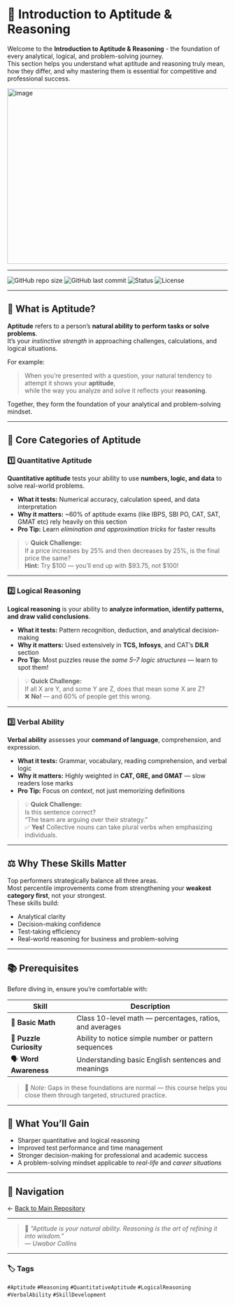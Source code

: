 # 🧭 Introduction to Aptitude & Reasoning

Welcome to the **Introduction to Aptitude & Reasoning** - the foundation of every analytical, logical, and problem-solving journey.  
This section helps you understand what aptitude and reasoning truly mean, how they differ, and why mastering them is essential for competitive and professional success.

<img width="800" height="400" alt="image" src="https://github.com/user-attachments/assets/8f80e8d1-e9ee-4827-8049-21b9f4da2f99" />


---

![GitHub repo size](https://img.shields.io/github/repo-size/Dev0psKing/aptitude-prep-journey?color=blue&label=Repo%20Size&style=flat-square)
![GitHub last commit](https://img.shields.io/github/last-commit/Dev0psKing/aptitude-prep-journey?color=brightgreen&style=flat-square)
![Status](https://img.shields.io/badge/Status-In%20Progress-yellow?style=flat-square)
![License](https://img.shields.io/badge/License-MIT-lightgrey?style=flat-square)

---

## 🧠 What is Aptitude?

**Aptitude** refers to a person’s **natural ability to perform tasks or solve problems**.  
It’s your *instinctive strength* in approaching challenges, calculations, and logical situations.

For example:  
> When you’re presented with a question, your natural tendency to attempt it shows your **aptitude**,  
> while the way you analyze and solve it reflects your **reasoning**.

Together, they form the foundation of your analytical and problem-solving mindset.

---

## 🧩 Core Categories of Aptitude

### 1️⃣ Quantitative Aptitude
**Quantitative aptitude** tests your ability to use **numbers, logic, and data** to solve real-world problems.

- **What it tests:** Numerical accuracy, calculation speed, and data interpretation  
- **Why it matters:** ~60% of aptitude exams (like IBPS, SBI PO, CAT, SAT, GMAT etc) rely heavily on this section  
- **Pro Tip:** Learn *elimination and approximation tricks* for faster results  

> 💡 **Quick Challenge:**  
> If a price increases by 25% and then decreases by 25%, is the final price the same?  
> **Hint:** Try $100 — you’ll end up with $93.75, not $100!

---

### 2️⃣ Logical Reasoning
**Logical reasoning** is your ability to **analyze information, identify patterns, and draw valid conclusions**.

- **What it tests:** Pattern recognition, deduction, and analytical decision-making  
- **Why it matters:** Used extensively in **TCS, Infosys**, and CAT’s **DILR** section  
- **Pro Tip:** Most puzzles reuse the *same 5–7 logic structures* — learn to spot them!  

> 💡 **Quick Challenge:**  
> If all X are Y, and some Y are Z, does that mean some X are Z?  
> ❌ **No!** — and 60% of people get this wrong.

---

### 3️⃣ Verbal Ability
**Verbal ability** assesses your **command of language**, comprehension, and expression.

- **What it tests:** Grammar, vocabulary, reading comprehension, and verbal logic  
- **Why it matters:** Highly weighted in **CAT, GRE, and GMAT** — slow readers lose marks  
- **Pro Tip:** Focus on *context*, not just memorizing definitions  

> 💡 **Quick Challenge:**  
> Is this sentence correct?  
> “The team are arguing over their strategy.”  
> ✅ **Yes!** Collective nouns can take plural verbs when emphasizing individuals.

---

## ⚖️ Why These Skills Matter
Top performers strategically balance all three areas.  
Most percentile improvements come from strengthening your **weakest category first**, not your strongest.  
These skills build:
- Analytical clarity  
- Decision-making confidence  
- Test-taking efficiency  
- Real-world reasoning for business and problem-solving  

---

## 📚 Prerequisites

Before diving in, ensure you’re comfortable with:

| Skill | Description |
|-------|--------------|
| 🧮 **Basic Math** | Class 10-level math — percentages, ratios, and averages |
| 🧩 **Puzzle Curiosity** | Ability to notice simple number or pattern sequences |
| 🗣️ **Word Awareness** | Understanding basic English sentences and meanings |

> 📝 *Note:* Gaps in these foundations are normal — this course helps you close them through targeted, structured practice.

---

## 🚀 What You’ll Gain
- Sharper quantitative and logical reasoning  
- Improved test performance and time management  
- Stronger decision-making for professional and academic success  
- A problem-solving mindset applicable to *real-life* and *career situations*

---

## 🧭 Navigation
← [Back to Main Repository](https://github.com/Dev0psKing/aptitude-prep-journey)

---

> 💬 *"Aptitude is your natural ability. Reasoning is the art of refining it into wisdom."*  
> — *Uwabor Collins*

---

### 🏷️ Tags
`#Aptitude` `#Reasoning` `#QuantitativeAptitude` `#LogicalReasoning` `#VerbalAbility` `#SkillDevelopment`
